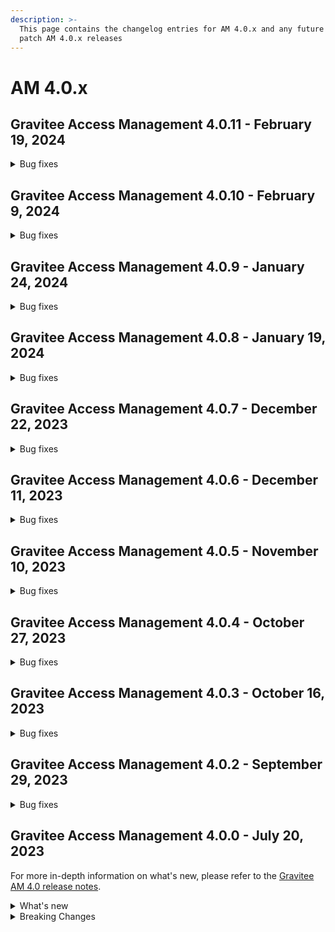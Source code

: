 ```yaml
---
description: >-
  This page contains the changelog entries for AM 4.0.x and any future minor or
  patch AM 4.0.x releases
---
```


# AM 4.0.x

## Gravitee Access Management 4.0.11 - February 19, 2024



<details>
<summary>Bug fixes</summary>
**Gateway**

* Unable to finalize SAML authentication using HTTP-POST binding https://github.com/gravitee-io/issues/issues/9485[#9485]
* Security Domain may not be loaded on gateway startup https://github.com/gravitee-io/issues/issues/9496[#9496]
* Custom email not being sent when resending account registered verification email https://github.com/gravitee-io/issues/issues/9500[#9500]
* Do not log stack trace when user has to provide password after webauthn authentication https://github.com/gravitee-io/issues/issues/9503[#9503]



**Console**

* Missing read password policy role https://github.com/gravitee-io/issues/issues/8924[#8924]

**Other**

* SAML 2.0 Identity Provider requires AM dependency update https://github.com/gravitee-io/issues/issues/9515[#9515]
</details>


## Gravitee Access Management 4.0.10 - February 9, 2024

<details>

<summary>Bug fixes</summary>

**Gateway**

* Invalid form parameter when ResponseMode is set to form\_post [#9179](https://github.com/gravitee-io/issues/issues/9179)
* SCIM search operator PR doesn't work as expected [#9265](https://github.com/gravitee-io/issues/issues/9265)
* Authentication flow rejected due to redirect\_uri when PAR is used [#9478](https://github.com/gravitee-io/issues/issues/9478)
* WebAuthn: "Force authenticator integrity" - LastCheckedAt systematically updated at each webauthn login [#9327](https://github.com/gravitee-io/issues/issues/9327)

</details>

## Gravitee Access Management 4.0.9 - January 24, 2024

<details>

<summary>Bug fixes</summary>

**Gateway**

* Passwordless not working for iOS v17.2.1 [#9470](https://github.com/gravitee-io/issues/issues/9470)

</details>

## Gravitee Access Management 4.0.8 - January 19, 2024

<details>

<summary>Bug fixes</summary>

**Gateway**

* Avoid BodyHandler processing for GET request [#9352](https://github.com/gravitee-io/issues/issues/9352)
* WebAuthnCredentialId is null into the EL context [#9455](https://github.com/gravitee-io/issues/issues/9455)

</details>

## Gravitee Access Management 4.0.7 - December 22, 2023

<details>

<summary>Bug fixes</summary>

**Gateway**

* Session expired problem - X-XRF-TOKEN [#9398](https://github.com/gravitee-io/issues/issues/9398)
* 500 response received on creating user with /scim endpoint with duplicate externalId [#9421](https://github.com/gravitee-io/issues/issues/9421)
* Exclude null value from SCIM UserMapper [#9427](https://github.com/gravitee-io/issues/issues/9427)

**Management API**

* Unable to list users [#9125](https://github.com/gravitee-io/issues/issues/9125)

</details>

## Gravitee Access Management 4.0.6 - December 11, 2023

<details>

<summary>Bug fixes</summary>

**Gateway**

* Excessive number of ExpiredJWTException errors in Gravitee logs [#9261](https://github.com/gravitee-io/issues/issues/9261)
* Original Parameters lost during redirect using SAML Handler [#9393](https://github.com/gravitee-io/issues/issues/9393)
* Avoid logging GeoIP error stackstrace [#9401](https://github.com/gravitee-io/issues/issues/9401)

**Other**

* Invalid value in Issuer for Response [#9409](https://github.com/gravitee-io/issues/issues/9409)
* MessageDigest Encoder is not ThreadSafe [#9413](https://github.com/gravitee-io/issues/issues/9413)
* Configuration files are being overwritten during YUM update [#9368](https://github.com/gravitee-io/issues/issues/9368)

</details>

## Gravitee Access Management 4.0.5 - November 10, 2023

<details>

<summary>Bug fixes</summary>

**Gateway**

* Deadlock during generate AccessToken [#9238](https://github.com/gravitee-io/issues/issues/9238)

**Other**

* Upgrade Groovy policy [#9229](https://github.com/gravitee-io/issues/issues/9229)
* EnrollmentMFA policy doesn't manage the useVariableFactorSecurity setting [#9365](https://github.com/gravitee-io/issues/issues/9365)

</details>

## Gravitee Access Management 4.0.4 - October 27, 2023

<details>

<summary>Bug fixes</summary>

**Gateway**

* Application error when using an undefined translation [#9237](https://github.com/gravitee-io/issues/issues/9237)
* Registration confirmation Javascript error (anti-XSRF token) [#9276](https://github.com/gravitee-io/issues/issues/9276)
* Quotes are lost in Gravitee AM forms [#9326](https://github.com/gravitee-io/issues/issues/9326)
* When a resource plugin has been removed from the installation, other resources may not be loaded [#9344](https://github.com/gravitee-io/issues/issues/9344)

**Management API**

* Management API hangs completely [#9339](https://github.com/gravitee-io/issues/issues/9339)

**Other**

* EnrichProfile reset factor defined by EnrollMFA policy [#9161](https://github.com/gravitee-io/issues/issues/9161)

</details>

## Gravitee Access Management 4.0.3 - October 16, 2023

<details>

<summary>Bug fixes</summary>

**Gateway**

* Align XSRF token TTL to the user session TTL [#9282](https://github.com/gravitee-io/issues/issues/9282)

**Management API**

* Wrong values returned by Gravitee AM Management API [#9141](https://github.com/gravitee-io/issues/issues/9141)
* AM Management API should start even with missing or unknown Identity Provider plugins [#9230](https://github.com/gravitee-io/issues/issues/9230)

**Other**

* MS SqlServer 10.2 onwards driver support [#9178](https://github.com/gravitee-io/issues/issues/9178)
* Upgrade script for 3.21.6 does not work as expected [#9288](https://github.com/gravitee-io/issues/issues/9288)
* Update Mongo script to create indices [#9291](https://github.com/gravitee-io/issues/issues/9291)

</details>

## Gravitee Access Management 4.0.2 - September 29, 2023

<details>

<summary>Bug fixes</summary>

**Gateway**

* AM allows invalid emails during MFA enrollment which prevents future logins and presents an attack vector [#8887](https://github.com/gravitee-io/issues/issues/8887)
* Gravitee AM: Search users using SCIM query [#9109](https://github.com/gravitee-io/issues/issues/9109)
* 500 internal server error due to invalid HTML template in enroll, login , challenge form [#9111](https://github.com/gravitee-io/issues/issues/9111)
* AM: Invalid encoding value after multiple redirects [#9154](https://github.com/gravitee-io/issues/issues/9154)
* Filter is not implemented in SCIM group endpoint [#9183](https://github.com/gravitee-io/issues/issues/9183)
* Key usage is always "enc" [#9236](https://github.com/gravitee-io/issues/issues/9236)

**Management API**

* Multiple concurrent requests create users with duplicated usernames [#9117](https://github.com/gravitee-io/issues/issues/9117)

**Console**

* After a migration, the IDP checkbox `Allow CRUD operation` is not shown as enabled in the UI but is enabled in the backend [#9123](https://github.com/gravitee-io/issues/issues/9123)

**Other**

* When the pre-registration option is set, we are not able to finish the registration properly [#9221](https://github.com/gravitee-io/issues/issues/9221)
* Allow the bypass of MongoDB indices creation [#9232](https://github.com/gravitee-io/issues/issues/9232)
* Map of claims unusable in EL [#9240](https://github.com/gravitee-io/issues/issues/9240)
* Alerts Dashboard is not retaining the alert channel selection/deselection [#9253](https://github.com/gravitee-io/issues/issues/9253)

</details>

## Gravitee Access Management 4.0.0 - July 20, 2023

For more in-depth information on what's new, please refer to the [Gravitee AM 4.0 release notes](../release-notes/).

<details>

<summary>What's new</summary>

**Enterprise Edition**

Some plugins are now part of the Enterprise Edition:

* idp-saml2
* idp-ldap
* idp-azure-ad
* idp-franceconnect
* idp-salesforce
* factor-call
* factor-sms
* factor-fido2
* factor-http
* factor-recovery-code
* factor-otp-sender
* resource-twilio

**Community Edition**

If you use the Community Edition, for each enterprise feature you will have a dedicated pop-up to suggest the enterprise version.

* Password: Password salt format option
* Flows: Add new TOKEN flow
* MFA: Initiate MFA Enrollment via OpenID Connect 1.0
* Send email verification link
* Ability to re-trigger verification email
* Passwordless: Name passwordless device

**Gateway**

* It is impossible to see the user that consented the user consent in the audit log: [#9049](https://github.com/gravitee-io/issues/issues/9049)
* Allow OTP factor to handle clock drift issues: [#9074](https://github.com/gravitee-io/issues/issues/9074)

**Management API**

* Create account with uppercase username: [#8966](https://github.com/gravitee-io/issues/issues/8966)

**Other**

* Index name is too long: [#8814](https://github.com/gravitee-io/issues/issues/8814)
* Allow Enrich User Profile policy to accept objects as new claims
* WebAuthn post login flow does not contain webAuthnCredentialId
* Column messages in `i18n_dictionary_entries` table has too few characters

</details>

<details>

<summary>Breaking Changes</summary>

**NOTE:** To take advantage of these new features and incorporate these breaking changes, use the [migration guide](../../getting-started/install-and-upgrade-guides/upgrade-guide.md).

**MongoDB index names**

Starting from AM 4.0, the MongoDB indices are now named using the first letters of the fields that compose the index. This change will allow the automatic management of index creation on DocumentDB. This change requires the execution of a MongoDB script to delete and then recreate AM indices. See the [migration guide](../../getting-started/install-and-upgrade-guides/upgrade-guide.md).

**Enterprise Edition plugins**

As mentioned in the [changelog](am-4.0.x-changelog.md), some plugins are now only available to Enterprise Edition and to use them requires a license.

</details>
